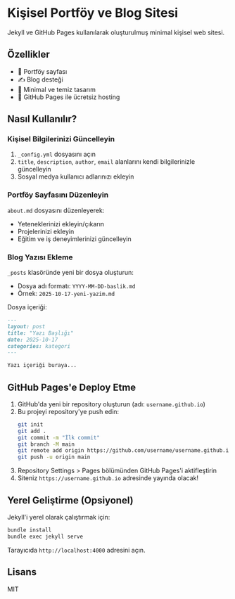 # Kişisel Portföy ve Blog Sitesi

Jekyll ve GitHub Pages kullanılarak oluşturulmuş minimal kişisel web sitesi.

## Özellikler

- 📄 Portföy sayfası
- ✍️ Blog desteği
- 🎨 Minimal ve temiz tasarım
- 🚀 GitHub Pages ile ücretsiz hosting

## Nasıl Kullanılır?

### Kişisel Bilgilerinizi Güncelleyin

1. `_config.yml` dosyasını açın
2. `title`, `description`, `author`, `email` alanlarını kendi bilgilerinizle güncelleyin
3. Sosyal medya kullanıcı adlarınızı ekleyin

### Portföy Sayfasını Düzenleyin

`about.md` dosyasını düzenleyerek:
- Yeteneklerinizi ekleyin/çıkarın
- Projelerinizi ekleyin
- Eğitim ve iş deneyimlerinizi güncelleyin

### Blog Yazısı Ekleme

`_posts` klasöründe yeni bir dosya oluşturun:
- Dosya adı formatı: `YYYY-MM-DD-baslik.md`
- Örnek: `2025-10-17-yeni-yazim.md`

Dosya içeriği:
```markdown
---
layout: post
title: "Yazı Başlığı"
date: 2025-10-17
categories: kategori
---

Yazı içeriği buraya...
```

## GitHub Pages'e Deploy Etme

1. GitHub'da yeni bir repository oluşturun (adı: `username.github.io`)
2. Bu projeyi repository'ye push edin:
   ```bash
   git init
   git add .
   git commit -m "İlk commit"
   git branch -M main
   git remote add origin https://github.com/username/username.github.io.git
   git push -u origin main
   ```
3. Repository Settings > Pages bölümünden GitHub Pages'i aktifleştirin
4. Siteniz `https://username.github.io` adresinde yayında olacak!

## Yerel Geliştirme (Opsiyonel)

Jekyll'i yerel olarak çalıştırmak için:

```bash
bundle install
bundle exec jekyll serve
```

Tarayıcıda `http://localhost:4000` adresini açın.

## Lisans

MIT
